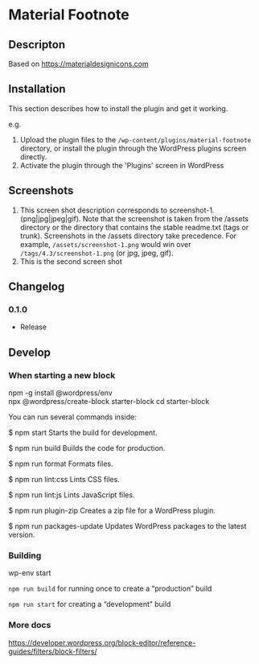# Material Footnote


## Descripton

Based on https://materialdesignicons.com


## Installation

This section describes how to install the plugin and get it working.

e.g.

1. Upload the plugin files to the `/wp-content/plugins/material-footnote` directory, or install the plugin through the WordPress plugins screen directly.
1. Activate the plugin through the 'Plugins' screen in WordPress

## Screenshots

1. This screen shot description corresponds to screenshot-1.(png|jpg|jpeg|gif). Note that the screenshot is taken from
the /assets directory or the directory that contains the stable readme.txt (tags or trunk). Screenshots in the /assets
directory take precedence. For example, `/assets/screenshot-1.png` would win over `/tags/4.3/screenshot-1.png`
(or jpg, jpeg, gif).
2. This is the second screen shot

## Changelog

### 0.1.0 ###

* Release


## Develop

### When starting a new block

npm -g install @wordpress/env	
npx @wordpress/create-block starter-block
cd starter-block

You can run several commands inside:

  $ npm start
    Starts the build for development.

  $ npm run build
    Builds the code for production.

  $ npm run format
    Formats files.

  $ npm run lint:css
    Lints CSS files.

  $ npm run lint:js
    Lints JavaScript files.

  $ npm run plugin-zip
    Creates a zip file for a WordPress plugin.

  $ npm run packages-update
    Updates WordPress packages to the latest version.

### Building

wp-env start

`npm run build` for running once to create a “production” build

`npm run start` for creating a “development” build


### More docs

https://developer.wordpress.org/block-editor/reference-guides/filters/block-filters/
